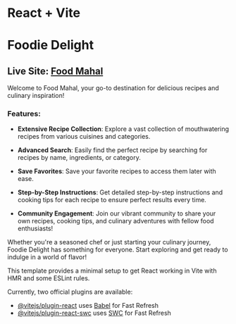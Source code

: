 # React + Vite
# Foodie Delight

## Live Site: [Food Mahal](https://sensory-fution.web.app)

Welcome to Food Mahal, your go-to destination for delicious recipes and culinary inspiration!

### Features:

- **Extensive Recipe Collection**: Explore a vast collection of mouthwatering recipes from various cuisines and categories.
  
- **Advanced Search**: Easily find the perfect recipe by searching for recipes by name, ingredients, or category.

- **Save Favorites**: Save your favorite recipes to access them later with ease.

- **Step-by-Step Instructions**: Get detailed step-by-step instructions and cooking tips for each recipe to ensure perfect results every time.

- **Community Engagement**: Join our vibrant community to share your own recipes, cooking tips, and culinary adventures with fellow food enthusiasts!

Whether you're a seasoned chef or just starting your culinary journey, Foodie Delight has something for everyone. Start exploring and get ready to indulge in a world of flavor!

This template provides a minimal setup to get React working in Vite with HMR and some ESLint rules.

Currently, two official plugins are available:

- [@vitejs/plugin-react](https://github.com/vitejs/vite-plugin-react/blob/main/packages/plugin-react/README.md) uses [Babel](https://babeljs.io/) for Fast Refresh
- [@vitejs/plugin-react-swc](https://github.com/vitejs/vite-plugin-react-swc) uses [SWC](https://swc.rs/) for Fast Refresh

